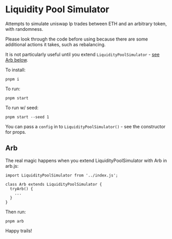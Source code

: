 # Liquidity Pool Simulator

Attempts to simulate uniswap lp trades between ETH and an arbitrary token, with randomness.

Please look through the code before using because there are some additional actions it takes, such as rebalancing.

It is not particularly useful until you extend `LiquidityPoolSimulator` - [see Arb below](#arb).

To install:
```
pnpm i
```

To run:
```
pnpm start
```

To run w/ seed:
```
pnpm start --seed 1
```

You can pass a `config` in to `LiquidityPoolSimulator()` - see the constructor for props.

## Arb

The real magic happens when you extend LiquidityPoolSimulator with Arb in arb.js:
```
import LiquidityPoolSimulator from '../index.js';

class Arb extends LiquidityPoolSimulator {
  tryArb() {
    ...
  }
}
```

Then run:
```
pnpm arb
```

Happy trails!
